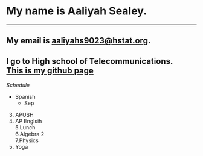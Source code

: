 # My name is Aaliyah Sealey.
---
 ## My email is aaliyahs9023@hstat.org.
  **I go to High school of Telecommunications.**  
   [This is my github page](https://github.com/aaliyahs9023/about-me) 
 ---   
  _Schedule_  
  * Spanish    
    * Sep    
  3. APUSH  
  4. AP Englsih  
  5.Lunch  
  6.Algebra 2  
  7.Physics  
  8. Yoga  
  
